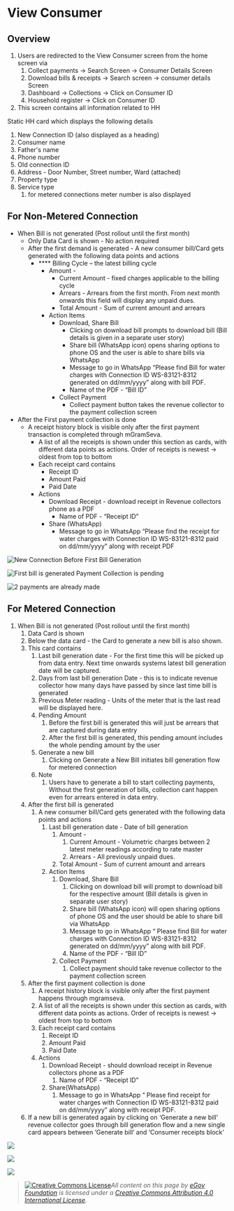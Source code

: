 # View Consumer

## Overview

1. Users are redirected to the View Consumer screen from the home screen via
   1. Collect payments → Search Screen → Consumer Details Screen
   2. Download bills & receipts → Search screen → consumer details Screen
   3. Dashboard → Collections → Click on Consumer ID
   4. Household register → Click on Consumer ID
2. This screen contains all information related to HH

Static HH card which displays the following details

1. New Connection ID (also displayed as a heading)
2. Consumer name
3. Father's name
4. Phone number
5. Old connection ID
6. Address - Door Number, Street number, Ward (attached)
7. Property type
8. Service type
   1. for metered connections meter number is also displayed

## **For Non-Metered Connection**

* When Bill is not generated (Post rollout until the first month)
  * Only Data Card is shown - No action required  &#x20;
  * After the first demand is generated - A new consumer bill/Card gets generated with the following data points and actions
    * &#x20;**** Billing Cycle – the latest billing cycle
      * Amount -&#x20;
        * Current Amount - fixed charges applicable to the billing cycle
        * Arrears - Arrears from the first month. From next month onwards this field will display any unpaid dues.
        * Total Amount - Sum of current amount and arrears
      * Action Items
        * Download, Share Bill
          * Clicking on download bill prompts to download bill (Bill details is given in a separate user story)
          * Share bill (WhatsApp icon) opens sharing options to phone OS and the user is able to share bills via WhatsApp
          * Message to go in WhatsApp “Please find Bill for water charges with Connection ID WS-83121-8312 generated on dd/mm/yyyy” along with bill PDF.
          * Name of the PDF - “Bill ID”
        * Collect Payment
          * Collect payment button takes the revenue collector to the payment collection screen
* After the First payment collection is done
  * A receipt history block is visible only after the first payment transaction is completed through mGramSeva.
    * A list of all the receipts is shown under this section as cards, with different data points as actions. Order of receipts is newest → oldest from top to bottom
    * Each receipt card contains
      * Receipt ID
      * Amount Paid
      * Paid Date
    * Actions
      * Download Receipt - download receipt in Revenue collectors phone as a PDF
        * Name of PDF - “Receipt ID”
      * Share (WhatsApp)
        * Message to go in WhatsApp “Please find the receipt for water charges with Connection ID WS-83121-8312 paid on dd/mm/yyyy” along with receipt PDF



![New Connection Before First Bill Generation](<../../../.gitbook/assets/image (49).png>)

![First bill is generated   Payment Collection is pending](<../../../.gitbook/assets/image (43).png>)

![2 payments are already made](<../../../.gitbook/assets/image (40).png>)

## **For Metered Connection**

1. &#x20;When Bill is not generated (Post rollout until the first month)
   1. Data Card is shown
   2. Below the data card - the Card to generate a new bill is also shown.
   3. This card contains
      1. Last bill generation date - For the first time this will be picked up from data entry. Next time onwards systems latest bill generation date will be captured.
      2. Days from last bill generation Date - this is to indicate revenue collector how many days have passed by since last time bill is generated
      3. Previous Meter reading - Units of the meter that is the last read will be displayed here.
      4. Pending Amount
         1. Before the first bill is generated this will just be arrears that are captured during data entry
         2. After the first bill is generated, this pending amount includes the whole pending amount by the user
      5. Generate a new bill
         1. Clicking on Generate a New Bill initiates bill generation flow for metered connection
      6. Note
         1. Users have to generate a bill to start collecting payments, Without the first generation of bills, collection cant happen even for arrears entered in data entry.
   4. After the first bill is generated
      1. A new consumer bill/Card gets generated with the following data points and actions
         1. Last bill generation date - Date of bill generation
            1. Amount -
               1. Current Amount - Volumetric charges between 2 latest meter readings according to rate master
               2. Arrears - All previously unpaid dues.
            2. Total Amount - Sum of current amount and arrears
         2. Action Items
            1. Download, Share Bill
               1. Clicking on download bill will prompt to download bill for the respective amount (Bill details is given in separate user story)
               2. Share bill (WhatsApp icon) will open sharing options of phone OS and the user should be able to share bill via WhatsApp
               3. Message to go in WhatsApp “ Please find Bill for water charges with Connection ID WS-83121-8312 generated on dd/mm/yyyy” along with bill PDF.
               4. Name of the PDF - “Bill ID”
            2. Collect Payment
               1. Collect payment should take revenue collector to the payment collection screen
   5. After the first payment collection is done
      1. A receipt history block is visible only after the first payment happens through mgramseva.
      2. A list of all the receipts is shown under this section as cards, with different data points as actions. Order of receipts is newest → oldest from top to bottom
      3. Each receipt card contains
         1. Receipt ID
         2. Amount Paid
         3. Paid Date
      4. Actions
         1. Download Receipt - should download receipt in Revenue collectors phone as a PDF
            1. Name of PDF - “Receipt ID”
         2. Share(WhatsApp)
            1. Message to go in WhatsApp “ Please find receipt for water charges with Connection ID WS-83121-8312 paid on dd/mm/yyyy” along with receipt PDF.
   6. If a new bill is generated again by clicking on ‘Generate a new bill’ revenue collector goes through bill generation flow and a new single card appears between ‘Generate bill’ and ‘Consumer receipts block’

![](<../../../.gitbook/assets/image (5) (1).png>)

![](<../../../.gitbook/assets/image (36).png>)

![](<../../../.gitbook/assets/image (23).png>)

> [![Creative Commons License](https://i.creativecommons.org/l/by/4.0/80x15.png)_​_](http://creativecommons.org/licenses/by/4.0/)_All content on this page by_ [_eGov Foundation_](https://egov.org.in/) _is licensed under a_ [_Creative Commons Attribution 4.0 International License_](http://creativecommons.org/licenses/by/4.0/)_._
